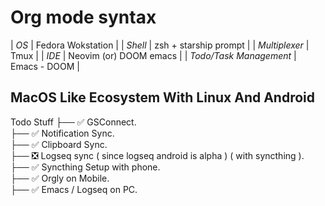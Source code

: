 # Org mode syntax

| *OS* | Fedora Wokstation |
| *Shell* | zsh + starship prompt |
| *Multiplexer* | Tmux |
| *IDE* | Neovim (or) DOOM emacs |
| *Todo/Task Management* | Emacs - DOOM |

## MacOS Like Ecosystem With Linux And Android

Todo Stuff
*├──* ✅ GSConnect.<br />
          *├──* ✅ Notification Sync.<br />
          *├──* ✅ Clipboard Sync.<br />
*├──* ❎ Logseq sync ( since logseq android is alpha ) ( with syncthing ).<br />
*├──* ✅ Syncthing Setup with phone.<br />
          *├──* ✅ Orgly on Mobile.<br />
          *├──* ✅ Emacs / Logseq on PC.<br />
